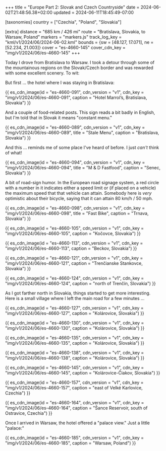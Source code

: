 +++
title = "Europe Part 2: Slovak and Czech Countryside"
date = 2024-06-02T21:48:56.38+02:00
updated = 2024-06-11T18:45:49-07:00

[taxonomies]
country = ["Czechia", "Poland", "Slovakia"]

[extra]
distance = "685 km / 426 mi"
route = "Bratislava, Slovakia, to Warsaw, Poland"
markers = "markers.js"
track_log_key = "kml/v1/2024/06/2024-06-02.kml"
bounds = {sw = [48.127, 17.071], ne = [52.234, 21.003]}
cover = "es-4660-145"
cover_cdn_key = "img/v1/2024/06/es-4660-145"
+++

Today I drove from Bratislava to Warsaw. I took a detour through some of the mountainous regions on the Slovak/Czech border and was rewarded with some excellent scenery. To wit:

<!-- more -->

But first ... the hotel where I was staying in Bratislava:

{{ es_cdn_image(id = "es-4660-091", cdn_version = "v1", cdn_key = "img/v1/2024/06/es-4660-091", caption = "Hotel Marrol’s, Bratislava, Slovakia") }}

And a couple of food-related posts. This sign reads a bit badly in English, but I'm told that in Slovak it means "constant menu."

{{ es_cdn_image(id = "es-4660-089", cdn_version = "v1", cdn_key = "img/v1/2024/06/es-4660-089", title = "Stale Menu", caption = "Bratislava, Slovakia") }}

And this ... reminds me of some place I've heard of before. I just _can't_ think of what!

{{ es_cdn_image(id = "es-4660-094", cdn_version = "v1", cdn_key = "img/v1/2024/06/es-4660-094", title = "M & D Fastfood", caption = "Senec, Slovakia") }}

A bit of road-sign humor. In the European road signage system, a red circle with a number in it indicates either a speed limit or (if placed on a vehicle) the maximum speed that that vehicle can attain. Somebody here is _very_ optimistic about their bicycle, saying that it can attain 80 km/h / 50 mph.

{{ es_cdn_image(id = "es-4660-098", cdn_version = "v1", cdn_key = "img/v1/2024/06/es-4660-098", title = "Fast Bike", caption = "Trnava, Slovakia") }}

{{ es_cdn_image(id = "es-4660-105", cdn_version = "v1", cdn_key = "img/v1/2024/06/es-4660-105", caption = "Kočovce, Slovakia") }}

{{ es_cdn_image(id = "es-4660-113", cdn_version = "v1", cdn_key = "img/v1/2024/06/es-4660-113", caption = "Beckov, Slovakia") }}

{{ es_cdn_image(id = "es-4660-121", cdn_version = "v1", cdn_key = "img/v1/2024/06/es-4660-121", caption = "Trenčianske Stankovce, Slovakia") }}

{{ es_cdn_image(id = "es-4660-124", cdn_version = "v1", cdn_key = "img/v1/2024/06/es-4660-124", caption = "north of Trenčín, Slovakia") }}

As I got farther north in Slovakia, things started to get more interesting. Here is a small village where I left the main road for a few minutes ...

{{ es_cdn_image(id = "es-4660-127", cdn_version = "v1", cdn_key = "img/v1/2024/06/es-4660-127", caption = "Kolárovice, Slovakia") }}

{{ es_cdn_image(id = "es-4660-130", cdn_version = "v1", cdn_key = "img/v1/2024/06/es-4660-130", caption = "Kolárovice, Slovakia") }}

{{ es_cdn_image(id = "es-4660-135", cdn_version = "v1", cdn_key = "img/v1/2024/06/es-4660-135", caption = "Kolárovice, Slovakia") }}

{{ es_cdn_image(id = "es-4660-138", cdn_version = "v1", cdn_key = "img/v1/2024/06/es-4660-138", caption = "Kolárovice, Slovakia") }}

{{ es_cdn_image(id = "es-4660-145", cdn_version = "v1", cdn_key = "img/v1/2024/06/es-4660-145", caption = "Kolárovice-Čiakov, Slovakia") }}

{{ es_cdn_image(id = "es-4660-157", cdn_version = "v1", cdn_key = "img/v1/2024/06/es-4660-157", caption = "east of Velké Karlovice, Czechia") }}

{{ es_cdn_image(id = "es-4660-164", cdn_version = "v1", cdn_key = "img/v1/2024/06/es-4660-164", caption = "Šance Reservoir, south of Ostravice, Czechia") }}

Once I arrived in Warsaw, the hotel offered a "palace view." Just a little "palace:"

{{ es_cdn_image(id = "es-4660-185", cdn_version = "v1", cdn_key = "img/v1/2024/06/es-4660-185", caption = "Warsaw, Poland") }}
